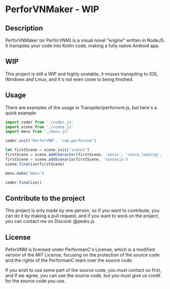 # PerforVNMaker - WIP

## Description

PerforVNMaker (or PerforVNM) is a visual novel "engine" written in NodeJS. It transpiles your code into Kotlin code, making a fully native Android app.

## WIP

This project is still a WIP and highly unstable, it misses transpiling to IOS, Windows and Linux, and it's not even close to being finished.

## Usage

There are examples of the usage in Transpiler/perfornvm.js, but here's a quick example:

```js
import coder from './coder.js'
import scene from './scene.js'
import menu from './menu.js'

coder.init('PerforVNM', 'com.perforvnm')

let firstScene = scene.init('scene1')
firstScene = scene.addCharacter(firstScene, 'venix', 'venix_looking', 'center')
firstScene = scene.addScenario(firstScene, 'scenario')
scene.finalize(firstScene)

menu.make('menu')

coder.finalize()
```

## Contribute to the project

This project is only made by one person, so if you want to contribute, you can do it by making a pull request, and if you want to work on the project, you can contact me on Discord: @pedro.js

## License

PeforVNM is licensed under PerformanC's License, which is a modified version of the MIT License, focusing on the protection of the source code and the rights of the PerformanC team over the source code.

If you wish to use some part of the source code, you must contact us first, and if we agree, you can use the source code, but you must give us credit for the source code you use.
